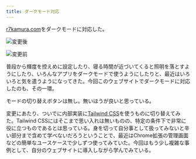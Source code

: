 ```yaml
---
title: ダークモード対応
---
```

[r7kamura.com](https://r7kamura.com/)をダークモードに対応した。

![](https://lh6.googleusercontent.com/mLffbswGuZbzY5FIfGkdg4wzco3tJcqzHR-67IUeES3klFMudVvBo5Xgfr5B0A5p_W7zO6z4DFayAPRBCkFjFASFvJK94mm9GWIKUxrYkcYOHgeeBTBBOFjhCAJbEBhgZ654pBAmFJFlwGprf0CnXYHPZXrX65n_ZmXwvU_dmb2T2JVXzgshmLIe "変更後")

![](https://lh5.googleusercontent.com/aAjK7p_MQcd6n6uUFbfuNv3BTJWIPkyERIh7F2kyHqsh_k41ruAZHUkNAd650IX6_ty9XL8B7XE6rz9OkWXn20VdC3Turu31mwaYIpF_PCibFFtK6ZBQB7yuo3j9F8dbrz8x7Qr16mSP8xtC-56dDrLtl908qRkEcHQTwVoF_QxWSjLF0knZxhwR "変更前")

普段から輝度を控えめに設定したり、寝る時間が近づいてくると照明を落とすようにしたり、いろんなアプリをダークモードで使うようにしたりと、最近はいろいろと気を遣うようになってきた。今回このウェブサイトでダークモードに対応したのも、その一環。

モードの切り替えボタンは無し。無いほうが良いと思っている。

変更にあたり、ついでに内部実装に[Tailwind CSS](https://tailwindcss.com/)を使うものに切り替えてみた。Tailwind CSSにはそこまで思い入れは無いものの、特定の条件下で非常に役に立つものであるとは思っている。身を切って自分事として扱ってみないと辛い部分まで含めて学べないだろうということで、最近はChrome拡張の管理画面などの簡単なユースケースで少しずつ使ってみていた。今回はもう少し複雑な事例として、自分のウェブサイトに導入しながら学んでみている。
